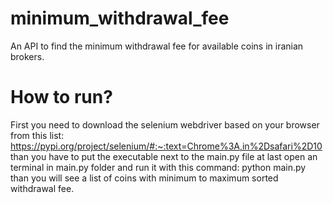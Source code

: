 # minimum_withdrawal_fee
An API to find the minimum withdrawal fee for available coins in iranian brokers.

# How to run?
First you need to download the selenium webdriver based on your browser from this list: 
https://pypi.org/project/selenium/#:~:text=Chrome%3A,in%2Dsafari%2D10
than you have to put the executable next to the main.py file
at last open an terminal in main.py folder and run it with this command: 
python main.py
than you will see a list of coins with minimum to maximum sorted withdrawal fee.
